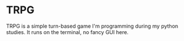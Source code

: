 # TRPG
TRPG is a simple turn-based game I'm programming during my python studies. It runs on the terminal, no fancy GUI here.
